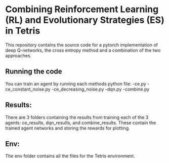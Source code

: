 # Combining Reinforcement Learning (RL) and Evolutionary Strategies (ES) in Tetris

This repository contains the source code for a pytorch implementation of deep Q-networks, the cross entropy method and a combination of the 
two approaches.

## Running the code 

You can train an agent by running each methods python file: 
-ce.py
-ce_constant_noise.py 
-ce_decreasing_noise.py
-dqn.py
-combine.py

## Results:

There are 3 folders containing the results from training each of the 3 agents:
ce_results, dqn_results, and combine_results. These contain the trained agent
networks and storing the rewards for plotting.

## Env:

The env folder contains all the files for the Tetris environment.



